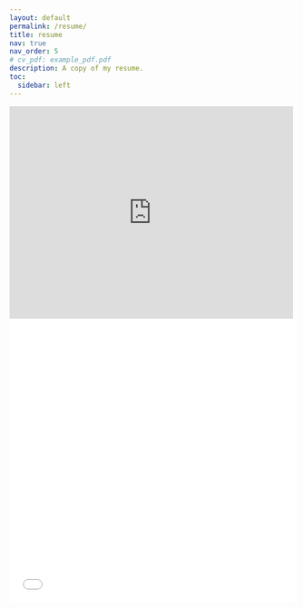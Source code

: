 ```yaml
---
layout: default
permalink: /resume/
title: resume
nav: true
nav_order: 5
# cv_pdf: example_pdf.pdf
description: A copy of my resume.
toc:
  sidebar: left
---
```


<embed src="https://drive.google.com/file/d/1CLtsAOIinSraaBzAPxmamsdfJT9lWfoV/view?usp=sharing" width="500" height="375" type="application/pdf">
<iframe src="/assets/pdf/resume1.pdf" width="100%" height="500px" style="border:none;"></iframe>